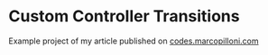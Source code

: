 # Custom Controller Transitions
Example project of my article published on [codes.marcopilloni.com](https://codes.marcopilloni.com)
